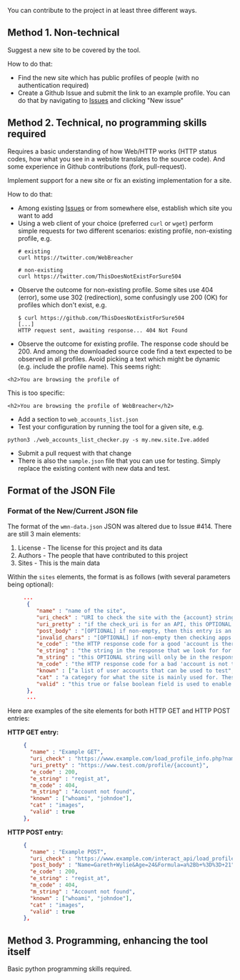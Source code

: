 You can contribute to the project in at least three different ways.

## Method 1. Non-technical

Suggest a new site to be covered by the tool.

How to do that:

- Find the new site which has public profiles of people (with no authentication required)
- Create a Github Issue and submit the link to an example profile. You can
  do that by navigating to [Issues](https://github.com/WebBreacher/WhatsMyName/issues)
  and clicking "New issue"


## Method 2. Technical, no programming skills required

Requires a basic understanding of how Web/HTTP works (HTTP status codes, how
what you see in a website translates to the source code).
And some experience in Github contributions (fork, pull-request).

Implement support for a new site or fix an existing implementation for a site.

How to do that:

- Among existing [Issues](https://github.com/WebBreacher/WhatsMyName/issues)
  or from somewhere else, establish which site you want to add
- Using a web client of your choice (preferred `curl` or `wget`) perform
  simple requests for two different scenarios: existing profile,
  non-existing profile, e.g.
  ```
  # existing
  curl https://twitter.com/WebBreacher

  # non-existing
  curl https://twitter.com/ThisDoesNotExistForSure504
  ```
- Observe the outcome for non-existing profile. Some sites use 404 (error), some use 302
(redirection), some confusingly use 200 (OK) for profiles which don't exist,
e.g.
  ```
  $ curl https://github.com/ThisDoesNotExistForSure504
  [...]
  HTTP request sent, awaiting response... 404 Not Found
  ```
- Observe the outcome for existing profile. The response code should be 200.
And among the downloaded source code find a text expected to be observed in
all profiles. Avoid picking a text which might be dynamic (e.g. include the
profile name).
This seems right:
```
<h2>You are browsing the profile of
```
This is too specific:
```
<h2>You are browsing the profile of WebBreacher</h2>
```
- Add a section to `web_accounts_list.json`
- Test your configuration by running the tool for a given site, e.g.
```
python3 ./web_accounts_list_checker.py -s my.new.site.Ive.added
```
- Submit a pull request with that change
- There is also the `sample.json` file that you can use for testing. Simply replace the existing content with new data and test.

## Format of the JSON File

### Format of the New/Current JSON file

The format of the `wmn-data.json` JSON was altered due to Issue #414. There are still 3 main elements:

1. License - The license for this project and its data
2. Authors - The people that have contributed to this project
3. Sites - This is the main data

Within the `sites` elements, the format is as follows (with several parameters being optional):

```json
     ...
      {
         "name" : "name of the site",
         "uri_check" : "URI to check the site with the {account} string replaced by a username",
         "uri_pretty" : "if the check_uri is for an API, this OPTIONAL element can show a human-readable page",
         "post_body" : "[OPTIONAL] if non-empty, then this entry is an HTTP POST and the content of this field are the data",
         "invalid_chars" : "[OPTIONAL] if non-empty then checking apps should ignore or strip these characters from usernames",
         "e_code" : "the HTTP response code for a good 'account is there' response as an integer",
         "e_string" : "the string in the response that we look for for a good response",
         "m_string" : "this OPTIONAL string will only be in the response if there is no account found ",
         "m_code" : "the HTTP response code for a bad 'account is not there' response as an integer",
         "known" : ["a list of user accounts that can be used to test", "for user enumeration"],
         "cat" : "a category for what the site is mainly used for. These are found at the top of the JSON",
         "valid" : "this true or false boolean field is used to enable or disable this site element"
      },
      ...
```

Here are examples of the site elements for both HTTP GET and HTTP POST entries:

**HTTP GET entry:**

```json
     {
       "name" : "Example GET",
       "uri_check" : "https://www.example.com/load_profile_info.php?name={account}",
       "uri_pretty" : "https://www.test.com/profile/{account}",
       "e_code" : 200,
       "e_string" : "regist_at",
       "m_code" : 404,
       "m_string" : "Account not found",
       "known" : ["whoami", "johndoe"],
       "cat" : "images",
       "valid" : true
     },
```

**HTTP POST entry:**

```json
     {
       "name" : "Example POST",
       "uri_check" : "https://www.example.com/interact_api/load_profile_info.php",
       "post_body" : "Name=Gareth+Wylie&Age=24&Formula=a%2Bb+%3D%3D+21",
       "e_code" : 200,
       "e_string" : "regist_at",
       "m_code" : 404,
       "m_string" : "Account not found",
       "known" : ["whoami", "johndoe"],
       "cat" : "images",
       "valid" : true
     },
```

## Method 3. Programming, enhancing the tool itself

Basic python programming skills required.


